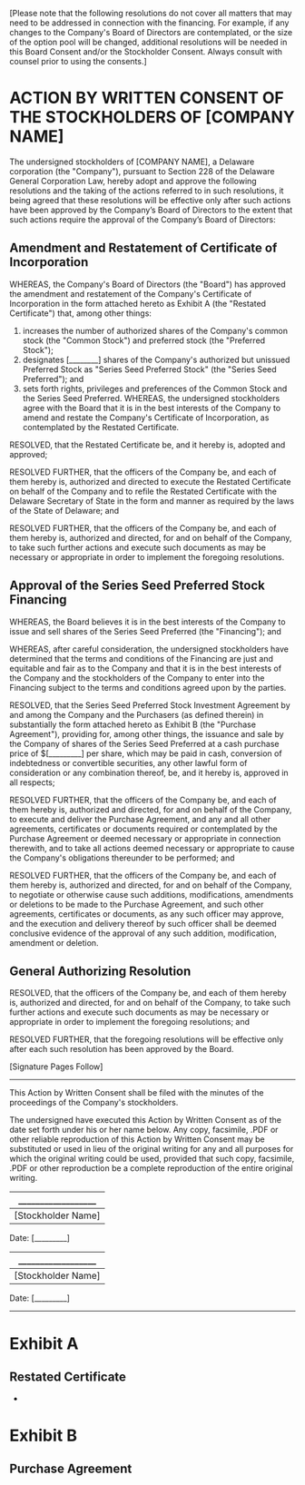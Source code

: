[Please note that the following resolutions do not cover all matters that may need to be addressed in connection with the financing. For example, if any changes to the Company's Board of Directors are contemplated, or the size of the option pool will be changed, additional resolutions will be needed in this Board Consent and/or the Stockholder Consent. Always consult with counsel prior to using the consents.]

# ACTION BY WRITTEN CONSENT OF THE STOCKHOLDERS OF [COMPANY NAME]

The undersigned stockholders of [COMPANY NAME], a Delaware corporation (the "Company"), pursuant to Section 228 of the Delaware General Corporation Law, hereby adopt and approve the following resolutions and the taking of the actions referred to in such resolutions, it being agreed that these resolutions will be effective only after such actions have been approved by the Company’s Board of Directors to the extent that such actions require the approval of the Company’s Board of Directors:

## Amendment and Restatement of Certificate of Incorporation

WHEREAS, the Company's Board of Directors (the "Board") has approved the amendment and restatement of the Company's Certificate of Incorporation in the form attached hereto as Exhibit A (the "Restated Certificate") that, among other things:

1. increases the number of authorized shares of the Company's common stock (the "Common Stock") and preferred stock (the "Preferred Stock");
2. designates [________] shares of the Company's authorized but unissued Preferred Stock as "Series Seed Preferred Stock" (the "Series Seed Preferred"); and 
3. sets forth rights, privileges and preferences of the Common Stock and the Series Seed Preferred.
WHEREAS, the undersigned stockholders agree with the Board that it is in the best interests of the Company to amend and restate the Company's Certificate of Incorporation, as contemplated by the Restated Certificate.

RESOLVED, that the Restated Certificate be, and it hereby is, adopted and approved;

RESOLVED FURTHER, that the officers of the Company be, and each of them hereby is, authorized and directed to execute the Restated Certificate on behalf of the Company and to refile the Restated Certificate with the Delaware Secretary of State in the form and manner as required by the laws of the State of Delaware; and

RESOLVED FURTHER, that the officers of the Company be, and each of them hereby is, authorized and directed, for and on behalf of the Company, to take such further actions and execute such documents as may be necessary or appropriate in order to implement the foregoing resolutions.

## Approval of the Series Seed Preferred Stock Financing

WHEREAS, the Board believes it is in the best interests of the Company to issue and sell shares of the Series Seed Preferred (the "Financing"); and

WHEREAS, after careful consideration, the undersigned stockholders have determined that the terms and conditions of the Financing are just and equitable and fair as to the Company and that it is in the best interests of the Company and the stockholders of the Company to enter into the Financing subject to the terms and conditions agreed upon by the parties.

RESOLVED, that the Series Seed Preferred Stock Investment Agreement by and among the Company and the Purchasers (as defined therein) in substantially the form attached hereto as Exhibit B (the "Purchase Agreement"), providing for, among other things, the issuance and sale by the Company of shares of the Series Seed Preferred at a cash purchase price of $[_________] per share, which may be paid in cash, conversion of indebtedness or convertible securities, any other lawful form of consideration or any combination thereof, be, and it hereby is, approved in all respects;

RESOLVED FURTHER, that the officers of the Company be, and each of them hereby is, authorized and directed, for and on behalf of the Company, to execute and deliver the Purchase Agreement, and any and all other agreements, certificates or documents required or contemplated by the Purchase Agreement or deemed necessary or appropriate in connection therewith, and to take all actions deemed necessary or appropriate to cause the Company's obligations thereunder to be performed; and

RESOLVED FURTHER, that the officers of the Company be, and each of them hereby is, authorized and directed, for and on behalf of the Company, to negotiate or otherwise cause such additions, modifications, amendments or deletions to be made to the Purchase Agreement, and such other agreements, certificates or documents, as any such officer may approve, and the execution and delivery thereof by such officer shall be deemed conclusive evidence of the approval of any such addition, modification, amendment or deletion.

## General Authorizing Resolution

RESOLVED, that the officers of the Company be, and each of them hereby is, authorized and directed, for and on behalf of the Company, to take such further actions and execute such documents as may be necessary or appropriate in order to implement the foregoing resolutions; and

RESOLVED FURTHER, that the foregoing resolutions will be effective only after each such resolution has been approved by the Board.

[Signature Pages Follow]

***

This Action by Written Consent shall be filed with the minutes of the proceedings of the Company's stockholders.

The undersigned have executed this Action by Written Consent as of the date set forth under his or her name below. Any copy, facsimile, .PDF or other reliable reproduction of this Action by Written Consent may be substituted or used in lieu of the original writing for any and all purposes for which the original writing could be used, provided that such copy, facsimile, .PDF or other reproduction be a complete reproduction of the entire original writing.

__________________ |
--- |
[Stockholder Name] |
Date: [_________]

__________________ |
--- |
[Stockholder Name] |
Date: [_________]

***
# Exhibit A

## Restated Certificate

*

# Exhibit B

## Purchase Agreement
